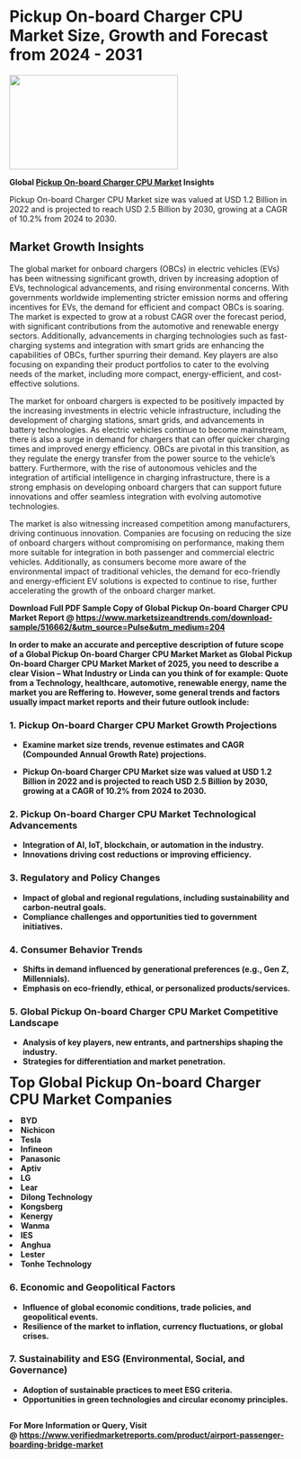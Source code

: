 <H1>Pickup On-board Charger CPU Market Size, Growth and Forecast from 2024 - 2031</H1><img class="aligncenter size-medium wp-image-584254" src="https://thirdeyenews.in/wp-content/uploads/2024/09/Global-Market-Research-300x168.jpeg" alt="" width="300" height="168" /><p><strong>Global&nbsp;<a href="https://www.marketsizeandtrends.com/download-sample/516662/&amp;utm_source=Pulse&amp;utm_medium=204">Pickup On-board Charger CPU Market</a> Insights</strong></p><p>Pickup On-board Charger CPU Market size was valued at USD 1.2 Billion in 2022 and is projected to reach USD 2.5 Billion by 2030, growing at a CAGR of 10.2% from 2024 to 2030.</p><p><h2>Market Growth Insights</h2> <p>The global market for onboard chargers (OBCs) in electric vehicles (EVs) has been witnessing significant growth, driven by increasing adoption of EVs, technological advancements, and rising environmental concerns. With governments worldwide implementing stricter emission norms and offering incentives for EVs, the demand for efficient and compact OBCs is soaring. The market is expected to grow at a robust CAGR over the forecast period, with significant contributions from the automotive and renewable energy sectors. Additionally, advancements in charging technologies such as fast-charging systems and integration with smart grids are enhancing the capabilities of OBCs, further spurring their demand. Key players are also focusing on expanding their product portfolios to cater to the evolving needs of the market, including more compact, energy-efficient, and cost-effective solutions.</p> <p><strong></strong></p> <p>The market for onboard chargers is expected to be positively impacted by the increasing investments in electric vehicle infrastructure, including the development of charging stations, smart grids, and advancements in battery technologies. As electric vehicles continue to become mainstream, there is also a surge in demand for chargers that can offer quicker charging times and improved energy efficiency. OBCs are pivotal in this transition, as they regulate the energy transfer from the power source to the vehicle’s battery. Furthermore, with the rise of autonomous vehicles and the integration of artificial intelligence in charging infrastructure, there is a strong emphasis on developing onboard chargers that can support future innovations and offer seamless integration with evolving automotive technologies. <p>The market is also witnessing increased competition among manufacturers, driving continuous innovation. Companies are focusing on reducing the size of onboard chargers without compromising on performance, making them more suitable for integration in both passenger and commercial electric vehicles. Additionally, as consumers become more aware of the environmental impact of traditional vehicles, the demand for eco-friendly and energy-efficient EV solutions is expected to continue to rise, further accelerating the growth of the onboard charger market.</p> <p><strong></p><p><span class=""><strong>Download Full PDF Sample Copy of Global Pickup On-board Charger CPU Market Report</strong> @ <a href="https://www.marketsizeandtrends.com/download-sample/516662/&amp;utm_source=Pulse&amp;utm_medium=204" target="_blank">https://www.marketsizeandtrends.com/download-sample/516662/&amp;utm_source=Pulse&amp;utm_medium=204</a></span></p><p>In order to make an accurate and perceptive description of future scope of a Global&nbsp;Pickup On-board Charger CPU Market Market as Global&nbsp;Pickup On-board Charger CPU Market Market of 2025, you need to describe a clear Vision &ndash; What Industry or Linda can you think of for example: Quote from a Technology, healthcare, automotive, renewable energy, name the market you are Reffering to. However, some general trends and factors usually impact market reports and their future outlook include:</p><h3>1.&nbsp;<strong>Pickup On-board Charger CPU Market Growth Projections</strong></h3><ul><li>Examine market size trends, revenue estimates and CAGR (Compounded Annual Growth Rate) projections.</li><li><p>Pickup On-board Charger CPU Market size was valued at USD 1.2 Billion in 2022 and is projected to reach USD 2.5 Billion by 2030, growing at a CAGR of 10.2% from 2024 to 2030.</p></li></ul><h3>2.&nbsp;<strong>Pickup On-board Charger CPU Market Technological Advancements</strong></h3><ul><li>Integration of AI, IoT, blockchain, or automation in the industry.</li><li>Innovations driving cost reductions or improving efficiency.</li></ul><h3>3.&nbsp;<strong>Regulatory and Policy Changes</strong></h3><ul><li>Impact of global and regional regulations, including sustainability and carbon-neutral goals.</li><li>Compliance challenges and opportunities tied to government initiatives.</li></ul><h3>4.&nbsp;<strong>Consumer Behavior Trends</strong></h3><ul><li>Shifts in demand influenced by generational preferences (e.g., Gen Z, Millennials).</li><li>Emphasis on eco-friendly, ethical, or personalized products/services.</li></ul><h3>5.&nbsp;<strong>Global Pickup On-board Charger CPU Market Competitive Landscape</strong></h3><ul><li>Analysis of key players, new entrants, and partnerships shaping the industry.</li><li>Strategies for differentiation and market penetration.</li></ul><p data-pm-slice="1 1 []"><span style="color: inherit; font-family: inherit; font-size: 25px;">Top Global Pickup On-board Charger CPU Market Companies</span></p><div class="" data-test-id=""><p><li>BYD</li><li> Nichicon</li><li> Tesla</li><li> Infineon</li><li> Panasonic</li><li> Aptiv</li><li> LG</li><li> Lear</li><li> Dilong Technology</li><li> Kongsberg</li><li> Kenergy</li><li> Wanma</li><li> IES</li><li> Anghua</li><li> Lester</li><li> Tonhe Technology</li></p></div><h3>6.&nbsp;<strong>Economic and Geopolitical Factors</strong></h3><ul><li>Influence of global economic conditions, trade policies, and geopolitical events.</li><li>Resilience of the market to inflation, currency fluctuations, or global crises.</li></ul><h3>7.&nbsp;<strong>Sustainability and ESG (Environmental, Social, and Governance)</strong></h3><ul><li>Adoption of sustainable practices to meet ESG criteria.</li><li>Opportunities in green technologies and circular economy principles.</li></ul><h2><strong style="font-size: 14px;">For More Information or Query, Visit @&nbsp;</strong><a style="background-color: #ffffff; font-size: 14px;" href="https://www.marketsizeandtrends.com/report/pickup-on-board-charger-cpu-market/" target="_blank">https://www.verifiedmarketreports.com/product/airport-passenger-boarding-bridge-market</a></h2>
